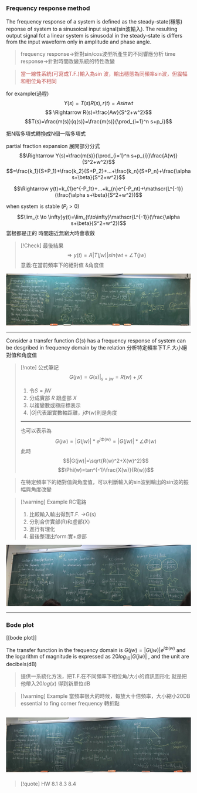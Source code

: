 ### Frequency response method

The frequency response of a system is defined as the steady-state(穩態) reponse of system to a sinusoical input signal(sin波輸入). The resulting output signal fot a linear system is sinusodal in the steady-state is differs from the input waveform only in amplitude and phase angle.

>frequency response->針對sin/cos波型所產生的不同響應分析
>time response->針對時間改變系統的特性改變

><font color="#c0504d">當一線性系統(可寫成T.F.)輸入為sin 波，輸出穩態為同頻率sin波，但震幅和相位角不相同</font>

for example(過程)
$$Y(s)=T(s)R(s),r(t)=Asinwt$$
$$  \Rightarrow R(s)=\frac{Aw}{S^2+w^2}$$
$$T(s)=\frac{m(s)}{q(s)}=\frac{m(s)}{\prod_{i=1}^n s+p_i}$$

把N階多項式轉換成N個一階多項式

partial fraction expansion 展開部分分式
$$\Rightarrow Y(s)=\frac{m(s)}{\prod_{i=1}^n s+p_{i}}\frac{A(w)}{S^2+w^2}$$
$$=\frac{k_1}{S+P_1}+\frac{k_2}{S+P_2}+...+\frac{k_n}{S+P_n}+\frac{\alpha s+\beta}{S^2+w^2}$$

$$\Rightarrow y(t)=k_{1}e^{-P_1t}+...+k_{n}e^{-P_nt}+\mathscr{L^{-1}}(\frac{\alpha s+\beta}{S^2+w^2})$$


when system is stable ($P_i>0$)
$$\lim_{t \to \infty}y(t)=\lim_{t\to\infty}\mathscr{L^{-1}}(\frac{\alpha s+\beta}{S^2+w^2})$$
當根都是正的 時間趨近無窮大時會收斂

>[!Check] 最後結果
>$$\Rightarrow y(t)=A|T(jw)|sin(wt+\angle {T(jw)}$$
>意義:在當前頻率下的絕對值 &角度值


![|900](https://raw.githubusercontent.com/Ash0645/image_remote/main/202305240148828.jpg?token=AZUUVI4HO6MEGATCTK5JVUDENT6JG)

---

Consider a transfer function $G(s)$ has a frequency response of system can be desgribed in frequency domain by the relation 
分析特定頻率下T.F.大小絕對值和角度值

>[!note] 公式筆記
>$$G(jw)=G(s)|_{s=jw}=R(w)+jX$$
>1. 令$S=jW$
>2. 分成實部 $R$ 跟虛部 $X$
>3. 以複變數或極座標表示
>4. $|G|$代表跟實數軸距離，$j\Phi(w)$則是角度
>---
>也可以表示為
>$$G(jw)=|G(jw)|*e^{j\Phi(w)}=|G(jw)|*\angle {\Phi(w)}$$
>此時
>$$|G(jw)|=\sqrt{R(w)^2+X(w)^2}$$
>$$\Phi(w)=tan^{-1}\frac{X(w)}{R(w)}$$


>在特定頻率下的絕對值與角度值，可以判斷輸入的sin波到輸出的sin波的振幅與角度改變

>[!warning] Example RC電路
>1. 比較輸入輸出得到T.F. ->G(s)
>3. 分別合併實部(R)和虛部(X)
>4. 進行有理化
>5. 最後整理出form:實+虛部


![|650](https://raw.githubusercontent.com/Ash0645/image_remote/main/202305240214942.jpg?token=AZUUVI6SNYSMVEXPAWJ27D3ENUBLA)


---
### Bode plot

[[bode plot]]

The transfer function in the frequency domain is $G(jw)=|G(jw)|e^{j\Phi(w)}$ and the logarithm of magnitude is expressed as $20log_{10}|G(jw)|$ , and the unit are decibels(dB)

> 提供一系統化方法，把T.F.在不同頻率下相位角/大小的資訊圖形化
> 就是把他帶入$20log(x)$ 得到新單位dB

>[!warning] Example
>當頻率很大的時候，每放大十倍頻率，大小縮小20DB
>essential to fing corner frequency 轉折點

![|1475](https://raw.githubusercontent.com/Ash0645/image_remote/main/202305240243564.jpg?token=AZUUVI44TCY7BH4ALGO4QMTENUEZQ)
---
>[!quote] HW
>8.1
>8.3
>8.4

